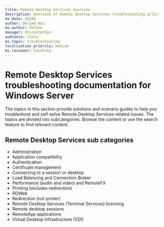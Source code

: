 ```yaml
---
title: Remote Desktop Services overview
description: Overview of Remote Desktop Services troubleshooting articles for Windows Server.
ms.date: 45286
author: Deland-Han
ms.author: delhan
manager: dcscontentpm
audience: itpro
ms.topic: troubleshooting
localization_priority: medium
ms.reviewer: kaushika
---
```

# Remote Desktop Services troubleshooting documentation for Windows Server

The topics in this section provide solutions and scenario guides to help you troubleshoot and self-solve Remote Desktop Services-related issues. The topics are divided into subcategories. Browse the content or use the search feature to find relevant content.

## Remote Desktop Services sub categories

- Administration
- Application compatibility
- Authentication
- Certificate management
- Connecting to a session or desktop
- Load Balancing and Connection Broker
- Performance (audio and video) and RemoteFX
- Printing (includes redirection)
- RDWeb
- Redirection (not printer)
- Remote Desktop Services (Terminal Services) licensing
- Remote desktop sessions
- RemoteApp applications
- Virtual Desktop Infrastructure (VDI)

